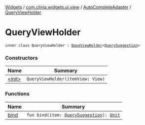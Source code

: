 [Widgets](../../../index.md) / [com.clinia.widgets.ui.view](../../index.md) / [AutoCompleteAdapter](../index.md) / [QueryViewHolder](./index.md)

# QueryViewHolder

`inner class QueryViewHolder : `[`BaseViewHolder`](../../-base-view-holder/index.md)`<`[`QuerySuggestion`](../../../com.clinia.widgets.data/-query-suggestion/index.md)`>`

### Constructors

| Name | Summary |
|---|---|
| [&lt;init&gt;](-init-.md) | `QueryViewHolder(itemView: View)` |

### Functions

| Name | Summary |
|---|---|
| [bind](bind.md) | `fun bind(item: `[`QuerySuggestion`](../../../com.clinia.widgets.data/-query-suggestion/index.md)`): `[`Unit`](https://kotlinlang.org/api/latest/jvm/stdlib/kotlin/-unit/index.html) |

